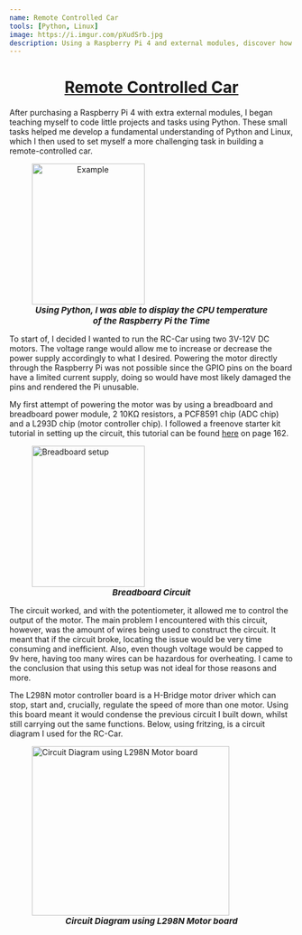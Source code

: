 ```yaml
---
name: Remote Controlled Car 
tools: [Python, Linux]
image: https://i.imgur.com/pXudSrb.jpg
description: Using a Raspberry Pi 4 and external modules, discover how I built a fully functional RC-CAR!
---
```


<h1 style="text-align:center;"><u>Remote Controlled Car</u></h1>

<p>After purchasing a Raspberry Pi 4 with extra external modules, I began teaching myself to code little projects and 
   tasks using Python. These small tasks helped me develop a fundamental understanding of Python and Linux, which I then used to set myself a more challenging task in building a remote-controlled car.
<figure>
    <img src="https://i.imgur.com/IuUtosV.jpg?1" alt="Example" style="width:200px;height:250px;text-align:center;"/>
     <figcaption style="text-align: center; font-size: 15px; font-style: italic;"><strong>Using Python, I was able to display the CPU temperature of the Raspberry Pi the Time</strong></figcaption>
</figure>
</p>

<p>
    To start of, I decided I wanted to run the RC-Car using two 3V-12V DC motors. The voltage range would allow me to increase or decrease the power supply accordingly to what I desired. Powering the motor directly through the Raspberry Pi was not possible since the GPIO pins on the board have a limited current supply, doing so would have most likely damaged the pins and rendered the Pi unusable. 
</p>

<p>
    My first attempt of powering the motor was by using a breadboard and breadboard power module, 2 10KΩ resistors, a PCF8591 chip (ADC chip) and a L293D chip (motor controller chip). I followed a freenove starter kit tutorial in setting up the circuit, this tutorial can be found <a href="https://github.com/Freenove/Freenove_Ultrasonic_Starter_Kit_for_Raspberry_Pi/blob/master/Tutorial.pdf">here</a> on page 162. 
    <figure>
        <img src="https://i.imgur.com/NO1CZre.jpg?3" alt="Breadboard setup" style="width:200px;height:250px;"/>
        <figcaption style="text-align: center; font-size: 15px; font-style: italic;"><strong>Breadboard Circuit</strong></figcaption>
    </figure>
</p>

<p> The circuit worked, and with the potentiometer, it allowed me to control the output of the motor. The main problem I encountered with this circuit, however, was the amount of wires being used to construct the circuit. It meant that if the circuit broke, locating the issue would be very time consuming and inefficient. Also, even though voltage would be capped to 9v here, having too many wires can be hazardous for overheating. I came to the conclusion that using this setup was not ideal for those reasons and more. </p>

<p> The L298N motor controller board is a H-Bridge motor driver which can stop, start and, crucially, regulate the speed of more than one motor. Using this board meant it would condense the previous circuit I built down, whilst still carrying out the same functions. Below, using fritzing, is a circuit diagram I used for the RC-Car.
<figure>
    <img src="https://i.imgur.com/aToh02t.png?1" alt="Circuit Diagram using L298N Motor board" style="width:350px;height:300px;"/>
    <figcaption style="text-align: center; font-size: 15px; font-style: italic"><strong>Circuit Diagram using L298N Motor board</strong></figcaption>
</figure>
</p>

<p>
</p>


